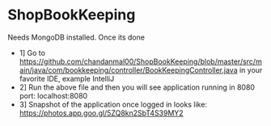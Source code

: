# ShopBookKeeping

Needs MongoDB installed. Once its done

* 1] Go to https://github.com/chandanmal00/ShopBookKeeping/blob/master/src/main/java/com/bookkeeping/controller/BookKeepingController.java in your favorite IDE, example IntelliJ
* 2] Run the above file and then you will see application running in 8080 port: localhost:8080
* 3] Snapshot of the application once logged in looks like: https://photos.app.goo.gl/5ZQ8kn2SbT4S39MY2
